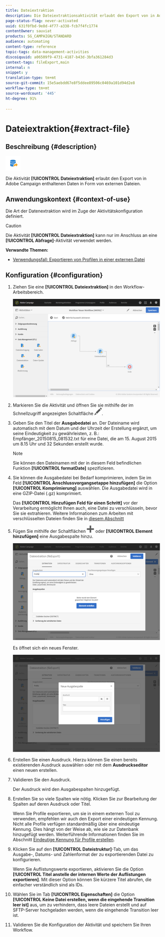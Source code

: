 ```yaml
---
title: Dateiextraktion
description: Die Dateiextraktionsaktivität erlaubt den Export von in Adobe Campaign enthaltenen Daten in Form von externen Dateien.
page-status-flag: never-activated
uuid: 631f0fbd-9e8d-4f77-a338-fcb7f4fc1774
contentOwner: sauviat
products: SG_CAMPAIGN/STANDARD
audience: automating
content-type: reference
topic-tags: data-management-activities
discoiquuid: a06509f9-4731-4187-b43d-3bfa361284d3
context-tags: fileExport,main
internal: n
snippet: y
translation-type: tm+mt
source-git-commit: 15e5aebdd67e8f5ddee89506c0469a101d94d2e8
workflow-type: tm+mt
source-wordcount: '445'
ht-degree: 91%

---
```



# Dateiextraktion{#extract-file}

## Beschreibung {#description}

![](assets/export.png)

Die Aktivität **[!UICONTROL Dateiextraktion]** erlaubt den Export von in Adobe Campaign enthaltenen Daten in Form von externen Dateien.

## Anwendungskontext {#context-of-use}

Die Art der Datenextraktion wird im Zuge der Aktivitätskonfiguration definiert.

>[!CAUTION]
>
>Die Aktivität **[!UICONTROL Dateiextraktion]** kann nur im Anschluss an eine **[!UICONTROL Abfrage]**-Aktivität verwendet werden.

**Verwandte Themen:**

* [Verwendungsfall: Exportieren von Profilen in einer externen Datei](../../automating/using/exporting-profiles-in-file.md)

## Konfiguration {#configuration}

1. Ziehen Sie eine **[!UICONTROL Dateiextraktion]** in den Workflow-Arbeitsbereich.

   ![](assets/wkf_data_export1.png)

1. Markieren Sie die Aktivität und öffnen Sie sie mithilfe der im Schnellzugriff angezeigten Schaltfläche ![](assets/edit_darkgrey-24px.png).
1. Geben Sie den Titel der **Ausgabedatei** an. Der Dateiname wird automatisch mit dem Datum und der Uhrzeit der Erstellung ergänzt, um seine Eindeutigkeit zu gewährleisten, z. B.: Empfänger_20150815_081532.txt für eine Datei, die am 15. August 2015 um 8.15 Uhr und 32 Sekunden erstellt wurde.

   >[!NOTE]
   >
   >Sie können den Dateinamen mit der in diesem Feld befindlichen Funktion **[!UICONTROL formatDate]** spezifizieren.

1. Sie können die Ausgabedatei bei Bedarf komprimieren, indem Sie im Feld **[!UICONTROL Anschlussvorgangsetappe hinzufügen]** die Option **[!UICONTROL Komprimierung]** auswählen. Die Ausgabedatei wird in eine GZIP-Datei (.gz) komprimiert.

   Das **[!UICONTROL Hinzufügen Feld für einen Schritt]** vor der Verarbeitung ermöglicht Ihnen auch, eine Datei zu verschlüsseln, bevor Sie sie extrahieren. Weitere Informationen zum Arbeiten mit verschlüsselten Dateien finden Sie in [diesem Abschnitt](../../automating/using/managing-encrypted-data.md)

1. Fügen Sie mithilfe der Schaltflächen ![](assets/add_darkgrey-24px.png) oder **[!UICONTROL Element hinzufügen]** eine Ausgabespalte hinzu.

   ![](assets/wkf_data_export2.png)

   Es öffnet sich ein neues Fenster.

   ![](assets/wkf_data_export3.png)

1. Erstellen Sie einen Ausdruck. Hierzu können Sie einen bereits existierenden Ausdruck auswählen oder mit dem **Ausdruckseditor** einen neuen erstellen.
1. Validieren Sie den Ausdruck.

   Der Ausdruck wird den Ausgabespalten hinzugefügt.

1. Erstellen Sie so viele Spalten wie nötig. Klicken Sie zur Bearbeitung der Spalten auf deren Ausdruck oder Titel.

   Wenn Sie Profile exportieren, um sie in einem externen Tool zu verwenden, empfehlen wir auch den Export einer eindeutigen Kennung. Nicht alle Profile verfügen standardmäßig über eine eindeutige Kennung. Dies hängt von der Weise ab, wie sie zur Datenbank hinzugefügt werden. Weiterführende Informationen finden Sie im Abschnitt [Eindeutige Kennung für Profile erstellen](../../developing/using/configuring-the-resource-s-data-structure.md#generating-a-unique-id-for-profiles-and-custom-resources).

1. Klicken Sie auf den **[!UICONTROL Dateistruktur]**-Tab, um das Ausgabe-, Datums- und Zahlenformat der zu exportierenden Datei zu konfigurieren.

   Wenn Sie Auflistungswerte exportieren, aktivieren Sie die Option **[!UICONTROL Titel anstelle der internen Werte der Auflistungen exportieren]**. Mit dieser Option können Sie kürzere Titel abrufen, die einfacher verständlich sind als IDs.

1. Wählen Sie im Tab **[!UICONTROL Eigenschaften]** die Option **[!UICONTROL Keine Datei erstellen, wenn die eingehende Transition leer ist]** aus, um zu verhindern, dass leere Dateien erstellt und auf SFTP-Server hochgeladen werden, wenn die eingehende Transition leer ist.
1. Validieren Sie die Konfiguration der Aktivität und speichern Sie Ihren Workflow.
